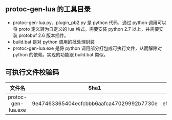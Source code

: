 ## protoc-gen-lua 的工具目录
* protoc-gen-lua.py、plugin_pb2.py 是 python 代码，通过 python 调用可以将 proto 定义转为自定义的 lua 格式。需要安装 python 2.7 以上，并需要安装 protobuf 2.6 版本插件。
* build.bat 是对 python 调用的批处理封装
* protoc-gen-lua.exe 是将 python 调用部分打包成可执行文件，从而解除对 python 的依赖。实现的功能跟 build.bat 类似。

## 可执行文件校验码
| 文件名 | Sha1 | MD5 |
|:--:|:--:|:--:|
| protoc-gen-lua.exe | 9e47463365404ecfcbbb6aafca47029992b7730e | e5f0573421cd0aa571aaf82b529f6370 |